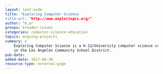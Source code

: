 ```yaml
---
layout: leaf-node
title: "Exploring Computer Science
title-url: "http://www.exploringcs.org/"
author: "n.a"
groups: broader-issues
categories: computer-science-education
topics: ongoing-projects
summary: >
    Exploring Computer Science is a K-12/University computer science curriculum program 
    in the Los Angeles Community School District.
pub-date: 
added-date: 2017-04-30
resource-type: external-page
---
```

